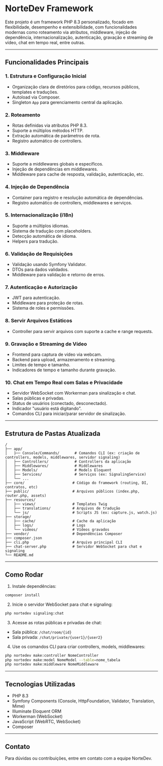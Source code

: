 # NorteDev Framework

Este projeto é um framework PHP 8.3 personalizado, focado em flexibilidade, desempenho e extensibilidade, com funcionalidades modernas como roteamento via atributos, middleware, injeção de dependência, internacionalização, autenticação, gravação e streaming de vídeo, chat em tempo real, entre outras.

---

## Funcionalidades Principais

### 1. Estrutura e Configuração Inicial
- Organização clara de diretórios para código, recursos públicos, templates e traduções.
- Autoload via Composer.
- Singleton `App` para gerenciamento central da aplicação.

### 2. Roteamento
- Rotas definidas via atributos PHP 8.3.
- Suporte a múltiplos métodos HTTP.
- Extração automática de parâmetros de rota.
- Registro automático de controllers.

### 3. Middleware
- Suporte a middlewares globais e específicos.
- Injeção de dependências em middlewares.
- Middleware para cache de resposta, validação, autenticação, etc.

### 4. Injeção de Dependência
- Container para registro e resolução automática de dependências.
- Registro automático de controllers, middlewares e serviços.

### 5. Internacionalização (i18n)
- Suporte a múltiplos idiomas.
- Sistema de tradução com placeholders.
- Detecção automática de idioma.
- Helpers para tradução.

### 6. Validação de Requisições
- Validação usando Symfony Validator.
- DTOs para dados validados.
- Middleware para validação e retorno de erros.

### 7. Autenticação e Autorização
- JWT para autenticação.
- Middleware para proteção de rotas.
- Sistema de roles e permissões.

### 8. Servir Arquivos Estáticos
- Controller para servir arquivos com suporte a cache e range requests.

### 9. Gravação e Streaming de Vídeo
- Frontend para captura de vídeo via webcam.
- Backend para upload, armazenamento e streaming.
- Limites de tempo e tamanho.
- Indicadores de tempo e tamanho durante gravação.

### 10. Chat em Tempo Real com Salas e Privacidade
- Servidor WebSocket com Workerman para sinalização e chat.
- Salas públicas e privadas.
- Status de usuários (conectado, desconectado).
- Indicador "usuário está digitando".
- Comandos CLI para iniciar/parar servidor de sinalização.

---

## Estrutura de Pastas Atualizada

```
/
├── app/
│   ├── Console/Commands/       # Comandos CLI (ex: criação de controllers, models, middlewares, servidor signaling)
│   ├── Controllers/            # Controllers da aplicação
│   ├── Middlewares/            # Middlewares
│   ├── Models/                 # Models Eloquent
│   ├── Services/               # Serviços (ex: SignalingService)
│   └── ...
├── core/                      # Código do framework (routing, DI, contratos, etc)
├── public/                    # Arquivos públicos (index.php, router.php, assets)
├── resources/
│   ├── views/                 # Templates Twig
│   ├── translations/          # Arquivos de tradução
│   └── js/                    # Scripts JS (ex: capture.js, watch.js)
├── storage/
│   ├── cache/                 # Cache da aplicação
│   ├── logs/                  # Logs
│   └── videos/                # Vídeos gravados
├── vendor/                    # Dependências Composer
├── composer.json
├── cli.php                    # Arquivo principal CLI
├── chat-server.php            # Servidor WebSocket para chat e signaling
└── README.md
```

---

## Como Rodar

1. Instale dependências:

```bash
composer install
```

2. Inicie o servidor WebSocket para chat e signaling:

```bash
php nortedev signaling:chat
```

3. Acesse as rotas públicas e privadas de chat:

- Sala pública: `/chat/room/{id}`
- Sala privada: `/chat/private/{user1}/{user2}`

4. Use os comandos CLI para criar controllers, models, middlewares:

```bash
php nortedev make:controller NomeController
php nortedev make:model NomeModel --table=nome_tabela
php nortedev make:middleware NomeMiddleware
```

---

## Tecnologias Utilizadas

- PHP 8.3
- Symfony Components (Console, HttpFoundation, Validator, Translation, Mime)
- Illuminate Eloquent ORM
- Workerman (WebSocket)
- JavaScript (WebRTC, WebSocket)
- Composer

---

## Contato

Para dúvidas ou contribuições, entre em contato com a equipe NorteDev.

